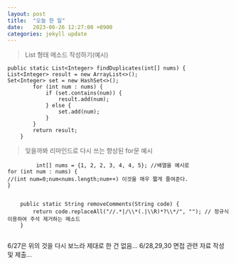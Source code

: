 ```yaml
---
layout: post
title:  "오늘 한 일"
date:   2023-06-26 12:27:00 +0900
categories: jekyll update
---
```


>List 형태 메소드 작성하기(예시)
```
public static List<Integer> findDuplicates(int[] nums) {
List<Integer> result = new ArrayList<>();
Set<Integer> set = new HashSet<>();
        for (int num : nums) {
            if (set.contains(num)) {
                result.add(num);
            } else {
                set.add(num);
            }
        }
        return result;
    }
```
>잊을까봐 리마인드로 다시 쓰는 향상된 for문 예시

```
         int[] nums = {1, 2, 2, 3, 4, 4, 5}; //배열을 예시로
for (int num : nums) {
//(int num=0;num<nums.length;num++) 이것을 매우 짧게 줄여준다.
}
```

``` 정규식 꼭 기억할거야~~!! ㅠㅠㅠ

    public static String removeComments(String code) {
        return code.replaceAll("//.*|/\\*(.|\\R)*?\\*/", ""); // 정규식 이용하여 주석 제거하는 메소드
    }


```

6/27은 위의 것을 다시 보느라 제대로 한 건 없음...
6/28,29,30 면접 관련 자료 작성 및 제출...
